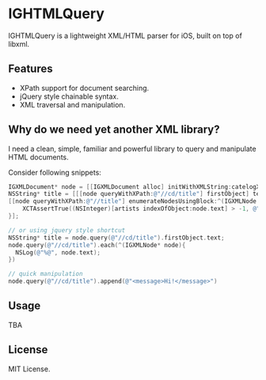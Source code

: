 
# IGHTMLQuery

IGHTMLQuery is a lightweight XML/HTML parser for iOS, built on top of libxml.

## Features

- XPath support for document searching.
- jQuery style chainable syntax.
- XML traversal and manipulation.

## Why do we need yet another XML library?

I need a clean, simple, familiar and powerful library to query and manipulate HTML documents. 

Consider following snippets:

```objective-c
IGXMLDocument* node = [[IGXMLDocument alloc] initWithXMLString:catelogXml encoding:NSUTF8StringEncoding error:nil];
NSString* title = [[[node queryWithXPath:@"//cd/title"] firstObject] text];
[[node queryWithXPath:@"//title"] enumerateNodesUsingBlock:^(IGXMLNode *node, NSUInteger idx, BOOL *stop) {
    XCTAssertTrue((NSInteger)[artists indexOfObject:node.text] > -1, @"should be valid artist");
}];

// or using jquery style shortcut
NSString* title = node.query(@"//cd/title").firstObject.text;
node.query(@"//cd/title").each(^(IGXMLNode* node){ 
  NSLog(@"%@", node.text);
})

// quick manipulation
node.query(@"//cd/title").append(@"<message>Hi!</message>")
```

## Usage

TBA

## License

MIT License.